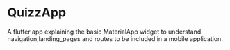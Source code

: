 # QuizzApp
A flutter app explaining the basic MaterialApp widget to understand navigation,landing_pages and routes to be included in a mobile application.
